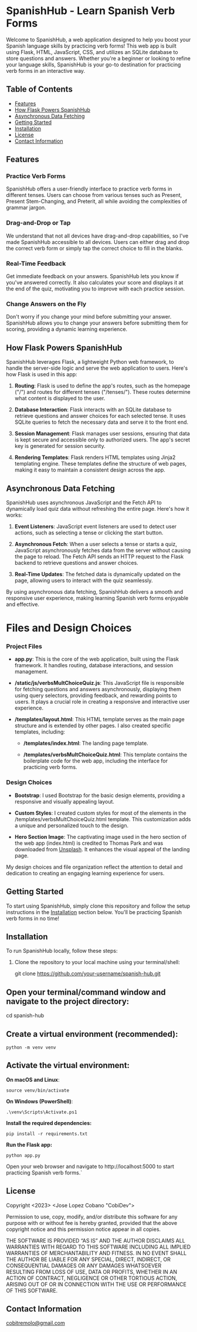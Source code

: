 # SpanishHub - Learn Spanish Verb Forms

Welcome to SpanishHub, a web application designed to help you boost your Spanish language skills by practicing verb forms! This web app is built using Flask, HTML, JavaScript, CSS, and utilizes an SQLite database to store questions and answers. Whether you're a beginner or looking to refine your language skills, SpanishHub is your go-to destination for practicing verb forms in an interactive way.


## Table of Contents

- [Features](#features)
- [How Flask Powers SpanishHub](#how-flask-powers-spanishhub)
- [Asynchronous Data Fetching](#asynchronous-data-fetching)
- [Getting Started](#getting-started)
- [Installation](#installation)
- [License](#license)
- [Contact Information](#contact-information)

## Features

### Practice Verb Forms
SpanishHub offers a user-friendly interface to practice verb forms in different tenses. Users can choose from various tenses such as Present, Present Stem-Changing, and Preterit, all while avoiding the complexities of grammar jargon.

### Drag-and-Drop or Tap
We understand that not all devices have drag-and-drop capabilities, so I've made SpanishHub accessible to all devices. Users can either drag and drop the correct verb form or simply tap the correct choice to fill in the blanks.

### Real-Time Feedback
Get immediate feedback on your answers. SpanishHub lets you know if you've answered correctly. It also calculates your score and displays it at the end of the quiz, motivating you to improve with each practice session.

### Change Answers on the Fly
Don't worry if you change your mind before submitting your answer. SpanishHub allows you to change your answers before submitting them for scoring, providing a dynamic learning experience.

## How Flask Powers SpanishHub

SpanishHub leverages Flask, a lightweight Python web framework, to handle the server-side logic and serve the web application to users. Here's how Flask is used in this app:

1. **Routing**: Flask is used to define the app's routes, such as the homepage ("/") and routes for different tenses ("/tenses/<tense>"). These routes determine what content is displayed to the user.

2. **Database Interaction**: Flask interacts with an SQLite database to retrieve questions and answer choices for each selected tense. It uses SQLite queries to fetch the necessary data and serve it to the front end.

3. **Session Management**: Flask manages user sessions, ensuring that data is kept secure and accessible only to authorized users. The app's secret key is generated for session security.

4. **Rendering Templates**: Flask renders HTML templates using Jinja2 templating engine. These templates define the structure of web pages, making it easy to maintain a consistent design across the app.

## Asynchronous Data Fetching

SpanishHub uses asynchronous JavaScript and the Fetch API to dynamically load quiz data without refreshing the entire page. Here's how it works:

1. **Event Listeners**: JavaScript event listeners are used to detect user actions, such as selecting a tense or clicking the start button.

2. **Asynchronous Fetch**: When a user selects a tense or starts a quiz, JavaScript asynchronously fetches data from the server without causing the page to reload. The Fetch API sends an HTTP request to the Flask backend to retrieve questions and answer choices.

3. **Real-Time Updates**: The fetched data is dynamically updated on the page, allowing users to interact with the quiz seamlessly.

By using asynchronous data fetching, SpanishHub delivers a smooth and responsive user experience, making learning Spanish verb forms enjoyable and effective.

# Files and Design Choices

### Project Files

- **app.py**: This is the core of the web application, built using the Flask framework. It handles routing, database interactions, and session management.

- **/static/js/verbsMultChoiceQuiz.js**: This JavaScript file is responsible for fetching questions and answers asynchronously, displaying them using query selectors, providing feedback, and rewarding points to users. It plays a crucial role in creating a responsive and interactive user experience.

- **/templates/layout.html**: This HTML template serves as the main page structure and is extended by other pages. I also created specific templates, including:

  - **/templates/index.html**: The landing page template.
  
  - **/templates/verbsMultChoiceQuiz.html**: This template contains the boilerplate code for the web app, including the interface for practicing verb forms.

### Design Choices

- **Bootstrap**: I used Bootstrap for the basic design elements, providing a responsive and visually appealing layout.

- **Custom Styles**: I created custom styles for most of the elements in the /templates/verbsMultChoiceQuiz.html template. This customization adds a unique and personalized touch to the design.

- **Hero Section Image**: The captivating image used in the hero section of the web app (index.html) is credited to Thomas Park and was downloaded from [Unsplash](https://unsplash.com). It enhances the visual appeal of the landing page.

My design choices and file organization reflect the attention to detail and dedication to creating an engaging learning experience for users.

## Getting Started

To start using SpanishHub, simply clone this repository and follow the setup instructions in the [Installation](#installation) section below. You'll be practicing Spanish verb forms in no time!

## Installation

To run SpanishHub locally, follow these steps:

1. Clone the repository to your local machine using your terminal/shell:

   git clone https://github.com/your-username/spanish-hub.git

## Open your terminal/command window and navigate to the project directory:

cd spanish-hub

## Create a virtual environment (recommended):

`python -m venv venv`

## Activate the virtual environment:

**On macOS and Linux**:

`source venv/bin/activate`

**On Windows (PowerShell)**:

`.\venv\Scripts\Activate.ps1`

**Install the required dependencies:**

`pip install -r requirements.txt`

**Run the Flask app:**

`python app.py`

Open your web browser and navigate to http://localhost:5000 to start practicing Spanish verb forms.`


## License

Copyright <2023> <Jose Lopez Cobano "CobiDev">

Permission to use, copy, modify, and/or distribute this software for any purpose with or without fee is hereby granted, provided that the above copyright notice and this permission notice appear in all copies.

THE SOFTWARE IS PROVIDED “AS IS” AND THE AUTHOR DISCLAIMS ALL WARRANTIES WITH REGARD TO THIS SOFTWARE INCLUDING ALL IMPLIED WARRANTIES OF MERCHANTABILITY AND FITNESS. IN NO EVENT SHALL THE AUTHOR BE LIABLE FOR ANY SPECIAL, DIRECT, INDIRECT, OR CONSEQUENTIAL DAMAGES OR ANY DAMAGES WHATSOEVER RESULTING FROM LOSS OF USE, DATA OR PROFITS, WHETHER IN AN ACTION OF CONTRACT, NEGLIGENCE OR OTHER TORTIOUS ACTION, ARISING OUT OF OR IN CONNECTION WITH THE USE OR PERFORMANCE OF THIS SOFTWARE.

## Contact Information

cobitremolo@gmail.com
